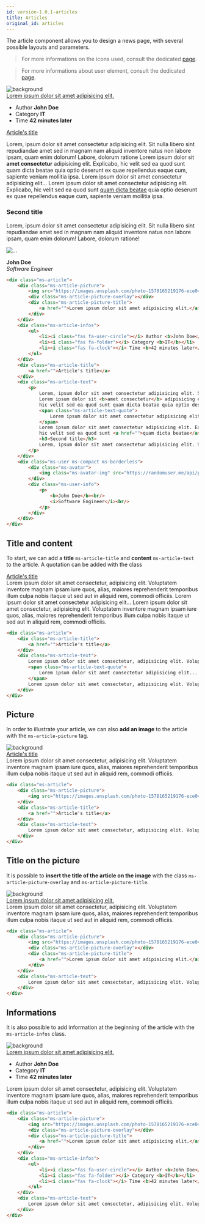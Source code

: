 ```yaml
---
id: version-1.0.1-articles
title: Articles
original_id: articles
---
```


The article component allows you to design a news page, with several possible layouts and parameters.

> For more informations on the icons used, consult the dedicated [page](icons.md).

> For more informations about user element, consult the dedicated [page](users.md).

<div class="ms_col ms_col--5-of-5">
    <div class="ms-article">
        <div class="ms-article-picture">
            <img src="https://images.unsplash.com/photo-1578165219176-ece04edbd053?ixlib=rb-1.2.1&ixid=eyJhcHBfaWQiOjEyMDd9&auto=format&fit=crop&w=1350&q=80" alt="background">
            <div class="ms-article-picture-overlay"></div>
            <div class="ms-article-picture-title">
                <a href="">Lorem ipsum dolor sit amet adipisicing elit.</a>
            </div>
        </div>
        <div class="ms-article-infos">
            <ul>
                <li><i class="fas fa-user-circle"></i> Author <b>John Doe</b></li>
                <li><i class="fas fa-folder"></i> Category <b>IT</b></li>
                <li><i class="fas fa-clock"></i> Time <b>42 minutes later</b></li>
            </ul>
        </div>
        <div class="ms-article-title">
            <a href="">Article's title</a>
        </div>
        <div class="ms-article-text">
            <p>
                Lorem, ipsum dolor sit amet consectetur adipisicing elit. Sit nulla libero sint repudiandae amet sed in magnam nam aliquid inventore natus non labore ipsam, quam enim dolorum! Labore, dolorum ratione
                Lorem ipsum dolor sit <b>amet consectetur</b> adipisicing elit. Explicabo, 
                hic velit sed ea quod sunt quam dicta beatae quia optio deserunt ex quae repellendus eaque cum, sapiente veniam mollitia ipsa.
                <span class="ms-article-text-quote">
                    Lorem ipsum dolor sit amet consectetur adipisicing elit...
                </span>
                Lorem ipsum dolor sit amet consectetur adipisicing elit. Explicabo, 
                hic velit sed ea quod sunt <a href="">quam dicta beatae</a> quia optio deserunt ex quae repellendus eaque cum, sapiente veniam mollitia ipsa.
                <h3>Second title</h3>
                Lorem, ipsum dolor sit amet consectetur adipisicing elit. Sit nulla libero sint repudiandae amet sed in magnam nam aliquid inventore natus non labore ipsam, quam enim dolorum! Labore, dolorum ratione!
            </p>
        </div>
        <div class="ms-user ms-compact ms-borderless">
            <div class="ms-avatar">
                <img class="ms-avatar-img" src="https://randomuser.me/api/portraits/women/68.jpg" alt="...">
            </div>
            <div class="ms-user-info">
                <p>
                    <b>John Doe</b><br/>
                    <i>Software Engineer</i><br/>
                </p>
            </div>
        </div>
    </div>
</div>

``` html
<div class="ms-article">
    <div class="ms-article-picture">
        <img src="https://images.unsplash.com/photo-1578165219176-ece04edbd053?ixlib=rb-1.2.1&ixid=eyJhcHBfaWQiOjEyMDd9&auto=format&fit=crop&w=1350&q=80" alt="background">
        <div class="ms-article-picture-overlay"></div>
        <div class="ms-article-picture-title">
            <a href="">Lorem ipsum dolor sit amet adipisicing elit.</a>
        </div>
    </div>
    <div class="ms-article-infos">
        <ul>
            <li><i class="fas fa-user-circle"></i> Author <b>John Doe</b></li>
            <li><i class="fas fa-folder"></i> Category <b>IT</b></li>
            <li><i class="fas fa-clock"></i> Time <b>42 minutes later</b></li>
        </ul>
    </div>
    <div class="ms-article-title">
        <a href="">Article's title</a>
    </div>
    <div class="ms-article-text">
        <p>
            Lorem, ipsum dolor sit amet consectetur adipisicing elit. Sit nulla libero sint repudiandae amet sed in magnam nam aliquid inventore natus non labore ipsam, quam enim dolorum! Labore, dolorum ratione
            Lorem ipsum dolor sit <b>amet consectetur</b> adipisicing elit. Explicabo, 
            hic velit sed ea quod sunt quam dicta beatae quia optio deserunt ex quae repellendus eaque cum, sapiente veniam mollitia ipsa.
            <span class="ms-article-text-quote">
                Lorem ipsum dolor sit amet consectetur adipisicing elit...
            </span>
            Lorem ipsum dolor sit amet consectetur adipisicing elit. Explicabo, 
            hic velit sed ea quod sunt <a href="">quam dicta beatae</a> quia optio deserunt ex quae repellendus eaque cum, sapiente veniam mollitia ipsa.
            <h3>Second title</h3>
            Lorem, ipsum dolor sit amet consectetur adipisicing elit. Sit nulla libero sint repudiandae amet sed in magnam nam aliquid inventore natus non labore ipsam, quam enim dolorum! Labore, dolorum ratione!
        </p>
    </div>
    <div class="ms-user ms-compact ms-borderless">
        <div class="ms-avatar">
            <img class="ms-avatar-img" src="https://randomuser.me/api/portraits/women/68.jpg" alt="...">
        </div>
        <div class="ms-user-info">
            <p>
                <b>John Doe</b><br/>
                <i>Software Engineer</i><br/>
            </p>
        </div>
    </div>
</div>
```

## Title and content

To start, we can add a **title** `ms-article-title` and **content** `ms-article-text` to the article. A quotation can be added with the class 

<div class="ms-article">
    <div class="ms-article-title">
        <a href="">Article's title</a>
    </div>
    <div class="ms-article-text">
        Lorem ipsum dolor sit amet consectetur, adipisicing elit. Voluptatem inventore magnam ipsam iure quos, alias, maiores reprehenderit temporibus illum culpa nobis itaque ut sed aut in aliquid rem, commodi officiis.
        <span class="ms-article-text-quote">
            Lorem ipsum dolor sit amet consectetur adipisicing elit...
        </span>
        Lorem ipsum dolor sit amet consectetur, adipisicing elit. Voluptatem inventore magnam ipsam iure quos, alias, maiores reprehenderit temporibus illum culpa nobis itaque ut sed aut in aliquid rem, commodi officiis.
    </div>
</div>

``` html
<div class="ms-article">
    <div class="ms-article-title">
        <a href="">Article's title</a>
    </div>
    <div class="ms-article-text">
        Lorem ipsum dolor sit amet consectetur, adipisicing elit. Voluptatem inventore magnam ipsam iure quos, alias, maiores reprehenderit temporibus illum culpa nobis itaque ut sed aut in aliquid rem, commodi officiis.
        <span class="ms-article-text-quote">
            Lorem ipsum dolor sit amet consectetur adipisicing elit...
        </span>
        Lorem ipsum dolor sit amet consectetur, adipisicing elit. Voluptatem inventore magnam ipsam iure quos, alias, maiores reprehenderit temporibus illum culpa nobis itaque ut sed aut in aliquid rem, commodi officiis.
    </div>
</div>
```

## Picture

In order to illustrate your article, we can also **add an image** to the article with the `ms-article-picture` tag.

<div class="ms-article">
    <div class="ms-article-picture">
        <img src="https://images.unsplash.com/photo-1578165219176-ece04edbd053?ixlib=rb-1.2.1&ixid=eyJhcHBfaWQiOjEyMDd9&auto=format&fit=crop&w=1350&q=80" alt="background">
    </div>
    <div class="ms-article-title">
        <a href="">Article's title</a>
    </div>
    <div class="ms-article-text">
        Lorem ipsum dolor sit amet consectetur, adipisicing elit. Voluptatem inventore magnam ipsam iure quos, alias, maiores reprehenderit temporibus illum culpa nobis itaque ut sed aut in aliquid rem, commodi officiis.
    </div>
</div>

``` html
<div class="ms-article">
    <div class="ms-article-picture">
        <img src="https://images.unsplash.com/photo-1578165219176-ece04edbd053?ixlib=rb-1.2.1&ixid=eyJhcHBfaWQiOjEyMDd9&auto=format&fit=crop&w=1350&q=80" alt="background">
    </div>
    <div class="ms-article-title">
        <a href="">Article's title</a>
    </div>
    <div class="ms-article-text">
        Lorem ipsum dolor sit amet consectetur, adipisicing elit. Voluptatem inventore magnam ipsam iure quos, alias, maiores reprehenderit temporibus illum culpa nobis itaque ut sed aut in aliquid rem, commodi officiis.
    </div>
</div>
```

## Title on the picture

It is possible to **insert the title of the article on the image** with the class `ms-article-picture-overlay` and `ms-article-picture-title`.

<div class="ms-article">
    <div class="ms-article-picture">
        <img src="https://images.unsplash.com/photo-1578165219176-ece04edbd053?ixlib=rb-1.2.1&ixid=eyJhcHBfaWQiOjEyMDd9&auto=format&fit=crop&w=1350&q=80" alt="background">
        <div class="ms-article-picture-overlay"></div>
        <div class="ms-article-picture-title">
            <a href="">Lorem ipsum dolor sit amet adipisicing elit.</a>
        </div>
    </div>
    <div class="ms-article-text">
        Lorem ipsum dolor sit amet consectetur, adipisicing elit. Voluptatem inventore magnam ipsam iure quos, alias, maiores reprehenderit temporibus illum culpa nobis itaque ut sed aut in aliquid rem, commodi officiis.
    </div>
</div>

``` html
<div class="ms-article">
    <div class="ms-article-picture">
        <img src="https://images.unsplash.com/photo-1578165219176-ece04edbd053?ixlib=rb-1.2.1&ixid=eyJhcHBfaWQiOjEyMDd9&auto=format&fit=crop&w=1350&q=80" alt="background">
        <div class="ms-article-picture-overlay"></div>
        <div class="ms-article-picture-title">
            <a href="">Lorem ipsum dolor sit amet adipisicing elit.</a>
        </div>
    </div>
    <div class="ms-article-text">
        Lorem ipsum dolor sit amet consectetur, adipisicing elit. Voluptatem inventore magnam ipsam iure quos, alias, maiores reprehenderit temporibus illum culpa nobis itaque ut sed aut in aliquid rem, commodi officiis.
    </div>
</div>
```

## Informations 

It is also possible to add information at the beginning of the article with the `ms-article-infos` class.

<div class="ms-article">
    <div class="ms-article-picture">
        <img src="https://images.unsplash.com/photo-1578165219176-ece04edbd053?ixlib=rb-1.2.1&ixid=eyJhcHBfaWQiOjEyMDd9&auto=format&fit=crop&w=1350&q=80" alt="background">
        <div class="ms-article-picture-overlay"></div>
        <div class="ms-article-picture-title">
            <a href="">Lorem ipsum dolor sit amet adipisicing elit.</a>
        </div>
    </div>
    <div class="ms-article-infos">
        <ul>
            <li><i class="fas fa-user-circle"></i> Author <b>John Doe</b></li>
            <li><i class="fas fa-folder"></i> Category <b>IT</b></li>
            <li><i class="fas fa-clock"></i> Time <b>42 minutes later</b></li>
        </ul>
    </div>
    <div class="ms-article-text">
        Lorem ipsum dolor sit amet consectetur, adipisicing elit. Voluptatem inventore magnam ipsam iure quos, alias, maiores reprehenderit temporibus illum culpa nobis itaque ut sed aut in aliquid rem, commodi officiis.
    </div>
</div>

``` html
<div class="ms-article">
    <div class="ms-article-picture">
        <img src="https://images.unsplash.com/photo-1578165219176-ece04edbd053?ixlib=rb-1.2.1&ixid=eyJhcHBfaWQiOjEyMDd9&auto=format&fit=crop&w=1350&q=80" alt="background">
        <div class="ms-article-picture-overlay"></div>
        <div class="ms-article-picture-title">
            <a href="">Lorem ipsum dolor sit amet adipisicing elit.</a>
        </div>
    </div>
    <div class="ms-article-infos">
        <ul>
            <li><i class="fas fa-user-circle"></i> Author <b>John Doe</b></li>
            <li><i class="fas fa-folder"></i> Category <b>IT</b></li>
            <li><i class="fas fa-clock"></i> Time <b>42 minutes later</b></li>
        </ul>
    </div>
    <div class="ms-article-text">
        Lorem ipsum dolor sit amet consectetur, adipisicing elit. Voluptatem inventore magnam ipsam iure quos, alias, maiores reprehenderit temporibus illum culpa nobis itaque ut sed aut in aliquid rem, commodi officiis.
    </div>
</div>
```